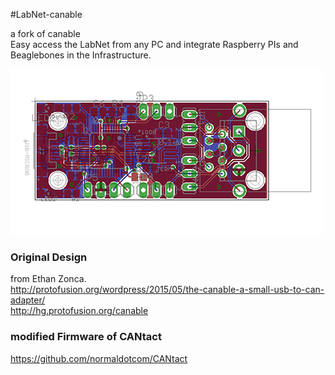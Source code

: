 #LabNet-canable

a fork of canable  
Easy access the LabNet from any PC and integrate Raspberry PIs and Beaglebones in the Infrastructure.

![Image of canable mod](https://github.com/fablab-ka/LabNet-canable/blob/master/image.jpg?raw=true)

### Original Design 

from Ethan Zonca.  
http://protofusion.org/wordpress/2015/05/the-canable-a-small-usb-to-can-adapter/  
http://hg.protofusion.org/canable  

### modified Firmware of CANtact
https://github.com/normaldotcom/CANtact